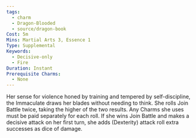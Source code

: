 ```yaml
---
tags:
  - charm
  - Dragon-Blooded
  - source/dragon-book
Cost: 5m
Mins: Martial Arts 3, Essence 1
Type: Supplemental
Keywords:
  - Decisive-only
  - Fire
Duration: Instant
Prerequisite Charms:
  - None
---
```

Her sense for violence honed by training and tempered by self-discipline, the Immaculate draws her blades without needing to think. She rolls Join Battle twice, taking the higher of the two results. Any Charms she uses must be paid separately for each roll. If she wins Join Battle and makes a decisive attack on her first turn, she adds (Dexterity) attack roll extra successes as dice of damage.
